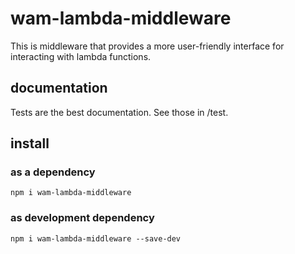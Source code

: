 # wam-lambda-middleware
This is middleware that provides a more user-friendly interface for interacting with lambda functions.

## documentation
Tests are the best documentation. See those in /test.

## install
### as a dependency

    npm i wam-lambda-middleware
### as development dependency

    npm i wam-lambda-middleware --save-dev